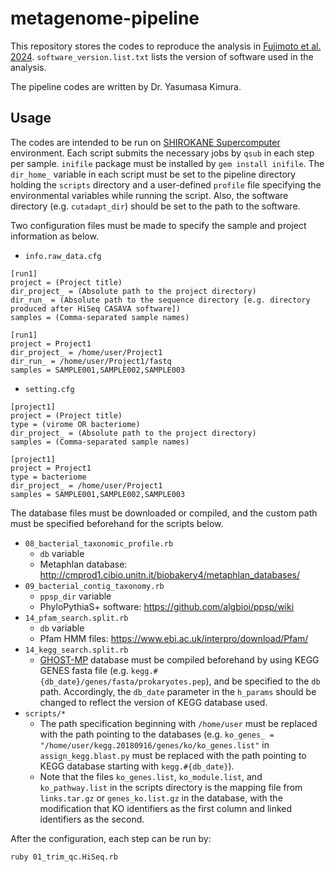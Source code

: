 # metagenome-pipeline

This repository stores the codes to reproduce the analysis in [Fujimoto et al. 2024](URLTBU). `software_version.list.txt` lists the version of software used in the analysis.

The pipeline codes are written by Dr. Yasumasa Kimura.

## Usage

The codes are intended to be run on [SHIROKANE Supercomputer](https://gc.hgc.jp/en/) environment. Each script submits the necessary jobs by `qsub` in each step per sample. `inifile` package must be installed by `gem install inifile`. The `dir_home_` variable in each script must be set to the pipeline directory holding the `scripts` directory and a user-defined `profile` file specifying the environmental variables while running the script. Also, the software directory (e.g. `cutadapt_dir`) should be set to the path to the software.

Two configuration files must be made to specify the sample and project information as below.

- `info.raw_data.cfg`

```shell
[run1]
project = (Project title)
dir_project_ = (Absolute path to the project directory)
dir_run_ = (Absolute path to the sequence directory [e.g. directory produced after HiSeq CASAVA software])
samples = (Comma-separated sample names)
```

```shell
[run1]
project = Project1
dir_project_ = /home/user/Project1
dir_run_ = /home/user/Project1/fastq
samples = SAMPLE001,SAMPLE002,SAMPLE003
```

- `setting.cfg`

```shell
[project1]
project = (Project title)
type = (virome OR bacteriome)
dir_project_ = (Absolute path to the project directory)
samples = (Comma-separated sample names)
```

```shell
[project1]
project = Project1
type = bacteriome
dir_project_ = /home/user/Project1
samples = SAMPLE001,SAMPLE002,SAMPLE003
```

The database files must be downloaded or compiled, and the custom path must be specified beforehand for the scripts below.

- `08_bacterial_taxonomic_profile.rb`
	- `db` variable
	- Metaphlan database: http://cmprod1.cibio.unitn.it/biobakery4/metaphlan_databases/
- `09_bacterial_contig_taxonomy.rb`
	- `ppsp_dir` variable
	- PhyloPythiaS+ software: https://github.com/algbioi/ppsp/wiki
- `14_pfam_search.split.rb`
	- `db` variable
	- Pfam HMM files: https://www.ebi.ac.uk/interpro/download/Pfam/
- `14_kegg_search.split.rb`
	- [GHOST-MP](https://www.bi.cs.titech.ac.jp/ghostmp/index.html) database must be compiled beforehand by using KEGG GENES fasta file (e.g. `kegg.#{db_date}/genes/fasta/prokaryotes.pep`), and be specified to the `db` path. Accordingly, the `db_date` parameter in the `h_params` should be changed to reflect the version of KEGG database used.
- `scripts/*`
	- The path specification beginning with `/home/user` must be replaced with the path pointing to the databases (e.g. `ko_genes_ = "/home/user/kegg.20180916/genes/ko/ko_genes.list"` in `assign_kegg.blast.py` must be replaced with the path pointing to KEGG database starting with `kegg.#{db_date}`).
    - Note that the files `ko_genes.list`, `ko_module.list`, and `ko_pathway.list` in the scripts directory is the mapping file from `links.tar.gz` or `genes_ko.list.gz` in the database, with the modification that KO identifiers as the first column and linked identifiers as the second.

After the configuration, each step can be run by:

```bash
ruby 01_trim_qc.HiSeq.rb
```
